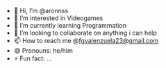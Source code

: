 - 👋 Hi, I’m @aronnss
- 👀 I’m interested in Videogames
- 🌱 I’m currently learning Programmation
- 💞️ I’m looking to collaborate on anything i can help
- 📫 How to reach me @fgvalenzuela23@gmail.com
- 😄 Pronouns: he/him
- ⚡ Fun fact: ...

<!---
aronnss/aronnss is a ✨ special ✨ repository because its `README.md` (this file) appears on your GitHub profile.
You can click the Preview link to take a look at your changes.
--->
